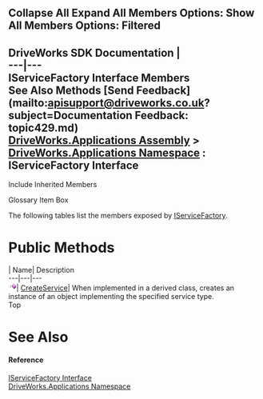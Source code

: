 Collapse All Expand All Members Options: Show All  Members Options: Filtered   
---  
DriveWorks SDK Documentation  |   
---|---  
IServiceFactory Interface Members   
See Also Methods [Send Feedback](mailto:apisupport@driveworks.co.uk?subject=Documentation Feedback: topic429.md)  
[DriveWorks.Applications Assembly](topic13.md) > [DriveWorks.Applications Namespace](topic16.md) : IServiceFactory Interface  
---  
  
Include Inherited Members    


Glossary Item Box

The following tables list the members exposed by [IServiceFactory](topic429.md).

# Public Methods

| Name| Description  
---|---|---  
![ Method](dotnetimages/Method.gif)| [CreateService](topic434.md)| When implemented in a derived class, creates an instance of an object implementing the specified service type.   
Top

# See Also

#### Reference

[IServiceFactory Interface](topic429.md)   
[DriveWorks.Applications Namespace](topic16.md)


